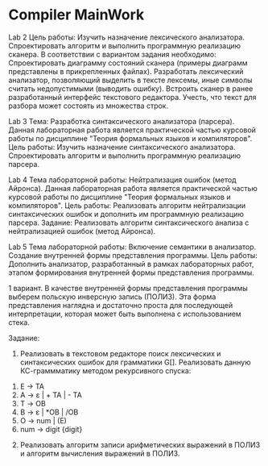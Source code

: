 # Compiler MainWork

Lab 2
Цель работы: Изучить назначение лексического анализатора. Спроектировать алгоритм и выполнить программную реализацию сканера.
В соответствии с вариантом задания необходимо:
Спроектировать диаграмму состояний сканера (примеры диаграмм представлены в прикрепленных файлах).
Разработать лексический анализатор, позволяющий выделить в тексте лексемы, иные символы считать недопустимыми (выводить ошибку).
Встроить сканер в ранее разработанный интерфейс текстового редактора. Учесть, что текст для разбора может состоять из множества строк.

Lab 3
Тема: Разработка синтаксического анализатора (парсера).
Данная лабораторная работа является практической частью курсовой работы по дисциплине "Теория формальных языков и компиляторов".
Цель работы: Изучить назначение синтаксического анализатора. Спроектировать алгоритм и выполнить программную реализацию парсера.

Lab 4
Тема лабораторной работы: Нейтрализация ошибок (метод Айронса).
Данная лабораторная работа является практической частью курсовой работы по дисциплине "Теория формальных языков и компиляторов".
Цель работы: Реализовать алгоритм нейтрализации синтаксических ошибок и дополнить им программную реализацию парсера.
Задание: Реализовать алгоритм синтаксического анализа с нейтрализацией ошибок (метод Айронса). 

Lab 5
Тема лабораторной работы: Включение семантики в анализатор. Создание внутренней формы представления программы.
Цель работы: Дополнить анализатор, разработанный в рамках лабораторных работ, этапом формирования внутренней формы представления программы.

1 вариант. В качестве внутренней формы представления программы выберем польскую инверсную запись (ПОЛИЗ). Эта форма представления наглядна и достаточно проста для последующей интерпретации, которая может быть выполнена с использованием стека.

Задание:
1) Реализовать в текстовом редакторе поиск лексических и синтаксических ошибок для грамматики G[<E>]. Реализовать данную КС-граммматику методом рекурсивного спуска:

1. E → TA 
2. A → ε | + TA | - TA 
3. T → ОВ 
4. В → ε | *ОВ | /ОВ 
5. О → num | (E) 
6. num  → digit {digit}
2) Реализовать алгоритм записи арифметических выражений в ПОЛИЗ и алгоритм вычисления выражений в ПОЛИЗ.
